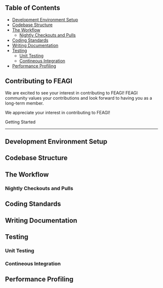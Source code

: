 ## Table of Contents

<!-- toc -->
- [Development Environment Setup](#development-environment-setup)
- [Codebase Structure](#codebase-structure)
- [The Workflow](#the-workflow)
  * [Nightly Checkouts and Pulls](#nightly-checkouts-and-pulls)
- [Coding Standards](#coding-standards)
- [Writing Documentation](#writing-documentation)
- [Testing](#testing)
  * [Unit Testing](#unit-testing)
  * [Contineous Integration](#contineous-integration)
- [Performance Profiling](#performance-profiling)
<!-- tocstop -->



## Contributing to FEAGI


We are excited to see your interest in contributing to FEAGI! FEAGI community values your contributions and look forward to having you as a long-term member.

We appreciate your interest in contributing to FEAGI! 




Getting Started
_______________




## Development Environment Setup





## Codebase Structure





## The Workflow

### Nightly Checkouts and Pulls





## Coding Standards



## Writing Documentation


## Testing

### Unit Testing


### Contineous Integration



## Performance Profiling








